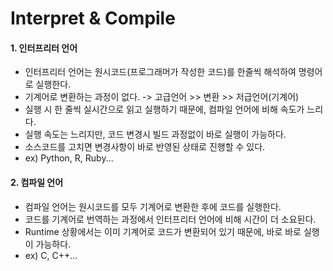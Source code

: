 # Interpret & Compile

#### 1. 인터프리터 언어

   - 인터프리터 언어는 원시코드(프로그래머가 작성한 코드)를 한줄씩 해석하여 명령어로 실행한다.
   - 기계어로 변환하는 과정이 없다. -> 고급언어 >> 변환 >> 저급언어(기계어)
   - 실행 시 한 줄씩 실시간으로 읽고 실행하기 때문에, 컴파일 언어에 비해 속도가 느리다.
   - 실행 속도는 느리지만, 코드 변경시 빌드 과정없이 바로 실행이 가능하다.
   - 소스코드를 고치면 변경사항이 바로 반영된 상태로 진행할 수 있다. 
   - ex) Python, R, Ruby...



#### 2. 컴파일 언어
   - 컴파일 언어는 원시코드를 모두 기계어로 변환한 후에 코드를 실행한다.
   - 코드를 기계어로 번역하는 과정에서 인터프리터 언어에 비해 시간이 더 소요된다.
   - Runtime 상황에서는 이미 기계어로 코드가 변환되어 있기 때문에, 바로 바로 실행이 가능하다.
   - ex) C, C++...